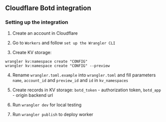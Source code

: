 ## Cloudflare Botd integration

### Setting up the integration

1. Create an account in Cloudflare

2. Go to `Workers` and follow `set up the Wrangler CLI`

3. Create KV storage:
```
wrangler kv:namespace create "CONFIG"
wrangler kv:namespace create "CONFIG" --preview
```

4. Rename `wrangler.toml.example` into `wrangler.toml` and fill parameters `name`, `account_id` and
`preview_id` and `id` in `kv_namespaces`
   
5. Create records in KV storage:
`botd_token` - authorization token, `botd_app` - origin backend url
   
6. Run `wrangler dev` for local testing

7. Run `wrangler publish` to deploy worker